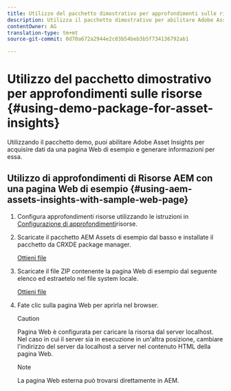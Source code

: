 ```yaml
---
title: Utilizzo del pacchetto dimostrativo per approfondimenti sulle risorse
description: Utilizza il pacchetto dimostrativo per abilitare Adobe Asset Insights per acquisire dati da una pagina Web e generare approfondimenti per essa.
contentOwner: AG
translation-type: tm+mt
source-git-commit: 0d70a672a2944e2c03b54beb3b5f734136792ab1

---
```



# Utilizzo del pacchetto dimostrativo per approfondimenti sulle risorse {#using-demo-package-for-asset-insights}

Utilizzando il pacchetto demo, puoi abilitare Adobe Asset Insights per acquisire dati da una pagina Web di esempio e generare informazioni per essa.

## Utilizzo di approfondimenti di Risorse AEM con una pagina Web di esempio {#using-aem-assets-insights-with-sample-web-page}

1. Configura approfondimenti risorse utilizzando le istruzioni in [Configurazione di approfondimenti](touch-ui-configuring-asset-insights.md)risorse.
1. Scaricate il pacchetto AEM Assets di esempio dal basso e installate il pacchetto da CRXDE package manager.

   [Ottieni file](assets/insightsdemo.zip)

1. Scaricate il file ZIP contenente la pagina Web di esempio dal seguente elenco ed estraetelo nel file system locale.

   [Ottieni file](assets/demosite.zip)

1. Fate clic sulla pagina Web per aprirla nel browser.

   >[!CAUTION]
   >
   >Pagina Web è configurata per caricare la risorsa dal server localhost. Nel caso in cui il server sia in esecuzione in un&#39;altra posizione, cambiare l&#39;indirizzo del server da localhost a server nel contenuto HTML della pagina Web.

   >[!NOTE]
   >
   >La pagina Web esterna può trovarsi direttamente in AEM.
